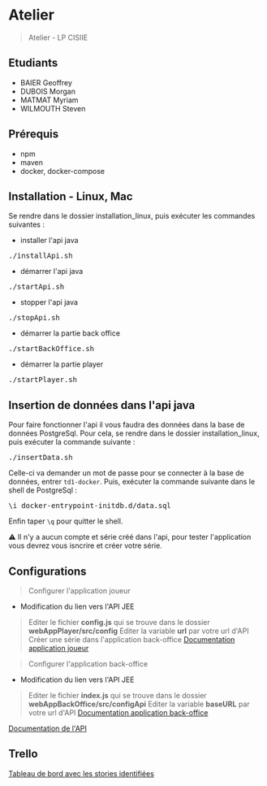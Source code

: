 # Atelier

> Atelier - LP CISIIE

## Etudiants
- BAIER Geoffrey
- DUBOIS Morgan
- MATMAT Myriam
- WILMOUTH Steven

## Prérequis
- npm
- maven
- docker, docker-compose

## Installation - Linux, Mac
Se rendre dans le dossier installation_linux, puis exécuter les commandes suivantes :

- installer l'api java
<pre>./installApi.sh</pre>

- démarrer l'api java
<pre>./startApi.sh</pre>

- stopper l'api java
<pre>./stopApi.sh</pre>

- démarrer la partie back office
<pre>./startBackOffice.sh</pre>

- démarrer la partie player
<pre>./startPlayer.sh</pre>

## Insertion de données dans l'api java
Pour faire fonctionner l'api il vous faudra des données dans la base de données PostgreSql.
Pour cela, se rendre dans le dossier installation_linux, puis exécuter la commande suivante :

<pre>./insertData.sh</pre>

Celle-ci va demander un mot de passe pour se connecter à la base de données, entrer <code>td1-docker</code>.
Puis, exécuter la commande suivante dans le shell de PostgreSql :

<pre>\i docker-entrypoint-initdb.d/data.sql</pre>

Enfin taper <code>\q</code> pour quitter le shell.

:warning: Il n'y a aucun compte et série créé dans l'api, pour tester l'application vous devrez vous isncrire et créer votre série.

## Configurations
> Configurer l'application joueur
- Modification du lien vers l'API JEE
> Editer le fichier **config.js** qui se trouve dans le dossier **webAppPlayer/src/config**
> Editer la variable **url** par votre url d'API
> Créer une série dans l'application back-office
[Documentation application joueur](https://github.com/Manghao/Atelier/blob/master/vuejs/webAppPlayer/README.md)

> Configurer l'application back-office
- Modification du lien vers l'API JEE
> Editer le fichier **index.js** qui se trouve dans le dossier **webAppBackOffice/src/configApi**
> Editer la variable **baseURL** par votre url d'API
[Documentation application back-office](https://github.com/Manghao/Atelier/blob/master/vuejs/webAppBackOffice/README.md)


[Documentation de l'API](https://github.com/Manghao/Atelier/blob/master/jee/README.md)

## Trello
[Tableau de bord avec les stories identifiées](https://trello.com/b/2ABgzx0w)

